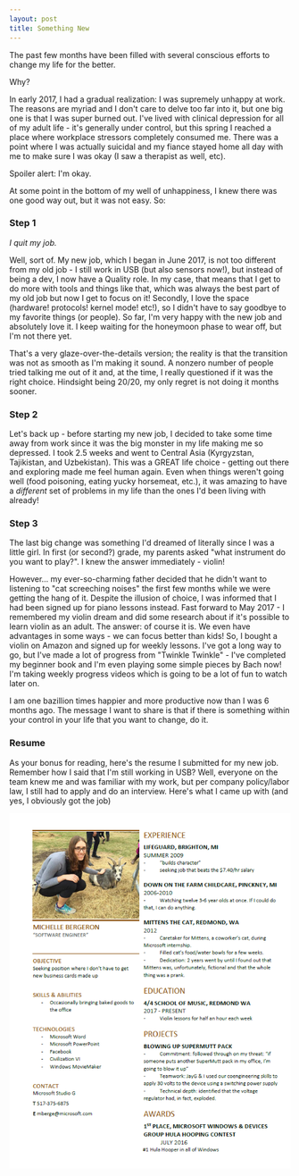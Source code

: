 ```yaml
---
layout: post
title: Something New
---
```


The past few months have been filled with several conscious efforts to change my life for the better.

Why?

In early 2017, I had a gradual realization: I was supremely unhappy at work.
The reasons are myriad and I don't care to delve too far into it, but one big one is that I was super burned out. I've lived with clinical depression for all of my adult life - it's generally under control, but this spring I reached a place where workplace stressors completely consumed me. There was a point where I was actually suicidal and my fiance stayed home all day with me to make sure I was okay (I saw a therapist as well, etc).

Spoiler alert: I'm okay.

At some point in the bottom of my well of unhappiness, I knew there was one good way out, but it was not easy. So:

### Step 1

*I quit my job.*

Well, sort of. My new job, which I began in June 2017, is not too different from my old job - I still work in USB (but also sensors now!), but instead of being a dev, I now have a Quality role. In my case, that means that I get to do more with tools and things like that, which was always the best part of my old job but now I get to focus on it! Secondly, I love the space (hardware! protocols! kernel mode! etc!), so I didn't have to say goodbye to my favorite things (or people). 
So far, I'm very happy with the new job and absolutely love it. I keep waiting for the honeymoon phase to wear off, but I'm not there yet.

That's a very glaze-over-the-details version; the reality is that the transition was not as smooth as I'm making it sound. A nonzero number of people tried talking me out of it and, at the time, I really questioned if it was the right choice. Hindsight being 20/20, my only regret is not doing it months sooner.

### Step 2
Let's back up - before starting my new job, I decided to take some time away from work since it was the big monster in my life making me so depressed. I took 2.5 weeks and went to Central Asia (Kyrgyzstan, Tajikistan, and Uzbekistan). This was a GREAT life choice - getting out there and exploring made me feel human again. Even when things weren't going well (food poisoning, eating yucky horsemeat, etc.), it was amazing to have a *different* set of problems in my life than the ones I'd been living with already!


### Step 3
The last big change was something I'd dreamed of literally since I was a little girl. In first (or second?) grade, my parents asked "what instrument do you want to play?". I knew the answer immediately - violin!

However... my ever-so-charming father decided that he didn't want to listening to "cat screeching noises" the first few months while we were getting the hang of it. Despite the illusion of choice, I was informed that I had been signed up for piano lessons instead.
Fast forward to May 2017 - I remembered my violin dream and did some research about if it's possible to learn violin as an adult. The answer: of course it is. We even have advantages in some ways - we can focus better than kids! So, I bought a violin on Amazon and signed up for weekly lessons. I've got a long way to go, but I've made a lot of progress from "Twinkle Twinkle" - I've completed my beginner book and I'm even playing some simple pieces by Bach now! I'm taking weekly progress videos which is going to be a lot of fun to watch later on.

I am one bazillion times happier and more productive now than I was 6 months ago. The message I want to share is that if there is something within your control in your life that you want to change, do it.

### Resume

As your bonus for reading, here's the resume I submitted for my new job. Remember how I said that I'm still working in USB? Well, everyone on the team knew me and was familiar with my work, but per company policy/labor law, I still had to apply and do an interview. Here's what I came up with (and yes, I obviously got the job)

![version table](../images/resume.PNG)